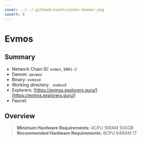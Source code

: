 ```yaml
---
cover: ../../.gitbook/assets/evmos-banner.png
coverY: 0
---
```


# Evmos

## Summary

* Network Chain ID: `evmos_9001-2`
* Denom: `aevmos`
* Binary: `evmosd`
* Working directory: `.evmosd`
* Explorers: [https://evmos.explorers.guru/](https://evmos.explorers.guru/)
* Faucet:

## Overview

> **Minimum Hardware Requirements:** 4CPU 16RAM 500GB \
> **Recommended Hardware Requirements:** 8CPU 64RAM 1T

